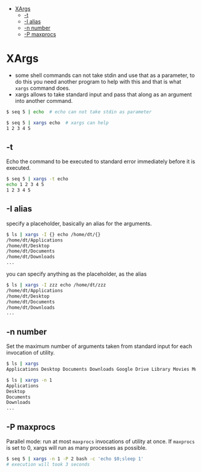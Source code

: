 [](...menustart)

- [XArgs](#3f43a8743eade0074a537f7f38a8899e)
    - [-t](#b7cc4b6b2b8c0f37377b5cc259385de0)
    - [-I alias](#e5609751fdeeccc7f4fc2691c6f82f12)
    - [-n number](#259f085821c8ece082980839c0a87d3c)
    - [-P maxprocs](#59d1e8dcbb71e4e67597a52af6a4158f)

[](...menuend)


<h2 id="3f43a8743eade0074a537f7f38a8899e"></h2>

# XArgs

- some shell commands can not take stdin and use that as a parameter, to do this you need another program to help with this and that is what `xargs` command does.
- xargs allows to take standard input and pass that along as an argument into another command.

```bash
$ seq 5 | echo  # echo can not take stdin as parameter

$ seq 5 | xargs echo  # xargs can help
1 2 3 4 5
```


<h2 id="b7cc4b6b2b8c0f37377b5cc259385de0"></h2>

## -t

Echo the command to be executed to standard error immediately before it is executed.

```bash
$ seq 5 | xargs -t echo
echo 1 2 3 4 5
1 2 3 4 5
```


<h2 id="e5609751fdeeccc7f4fc2691c6f82f12"></h2>

## -I alias

specify a placeholder, basically an alias for the arguments.

```bash
$ ls | xargs -I {} echo /home/dt/{}
/home/dt/Applications
/home/dt/Desktop
/home/dt/Documents
/home/dt/Downloads
...
```

you can specify anything as the placeholder, as the alias

```bash
$ ls | xargs -I zzz echo /home/dt/zzz
/home/dt/Applications
/home/dt/Desktop
/home/dt/Documents
/home/dt/Downloads
...
```

<h2 id="259f085821c8ece082980839c0a87d3c"></h2>

## -n number

Set the maximum number of arguments taken from standard input for each invocation of utility.

```bash
$ ls | xargs
Applications Desktop Documents Downloads Google Drive Library Movies Music Pictures Public go

$ ls | xargs -n 1
Applications
Desktop
Documents
Downloads
...
```

<h2 id="59d1e8dcbb71e4e67597a52af6a4158f"></h2>

## -P maxprocs

Parallel mode: run at most `maxprocs` invocations of utility at once.  If `maxprocs` is set to 0, xargs will run as many processes as possible.

```bash
$ seq 5 | xargs -n 1 -P 2 bash -c 'echo $0;sleep 1'
# execution will took 3 seconds
```


